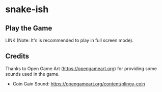 # snake-ish

## Play the Game
LINK (Note: It's is recommended to play in full screen mode).
## Credits
Thanks to Open Game Art (https://opengameart.org) for providing some sounds used in the game. 
* Coin Gain Sound: https://opengameart.org/content/plingy-coin
